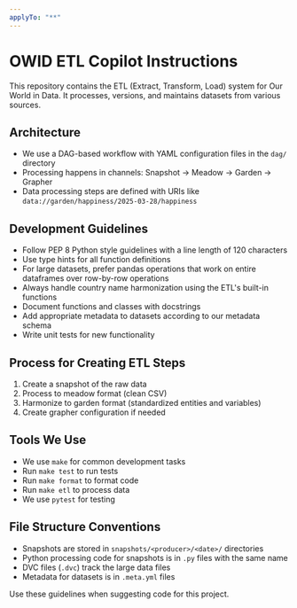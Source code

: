 ```yaml
---
applyTo: "**"
---
```


# OWID ETL Copilot Instructions

This repository contains the ETL (Extract, Transform, Load) system for Our World in Data. It processes, versions, and maintains datasets from various sources.

## Architecture
- We use a DAG-based workflow with YAML configuration files in the `dag/` directory
- Processing happens in channels: Snapshot → Meadow → Garden → Grapher
- Data processing steps are defined with URIs like `data://garden/happiness/2025-03-28/happiness`

## Development Guidelines
- Follow PEP 8 Python style guidelines with a line length of 120 characters
- Use type hints for all function definitions
- For large datasets, prefer pandas operations that work on entire dataframes over row-by-row operations
- Always handle country name harmonization using the ETL's built-in functions
- Document functions and classes with docstrings
- Add appropriate metadata to datasets according to our metadata schema
- Write unit tests for new functionality

## Process for Creating ETL Steps
1. Create a snapshot of the raw data
2. Process to meadow format (clean CSV)
3. Harmonize to garden format (standardized entities and variables)
4. Create grapher configuration if needed

## Tools We Use
- We use `make` for common development tasks
- Run `make test` to run tests
- Run `make format` to format code
- Run `make etl` to process data
- We use `pytest` for testing

## File Structure Conventions
- Snapshots are stored in `snapshots/<producer>/<date>/` directories
- Python processing code for snapshots is in `.py` files with the same name
- DVC files (`.dvc`) track the large data files
- Metadata for datasets is in `.meta.yml` files

Use these guidelines when suggesting code for this project.
